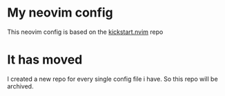 # My neovim config

This neovim config is based on the [kickstart.nvim](https://github.com/nvim-lua/kickstart.nvim) repo

# It has moved

I created a new repo for every single config file i have. So this repo will be archived.
